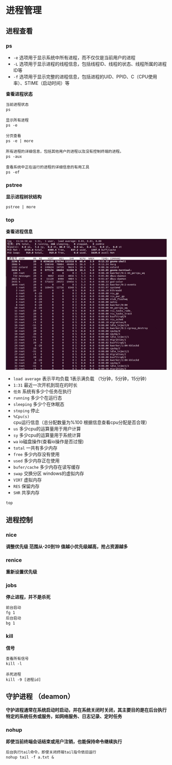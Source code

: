# 进程管理

## 进程查看

### ps

- `-e` 选项用于显示系统中所有进程，而不仅仅是当前用户的进程
- `-L` 选项用于显示进程的线程信息，包括线程ID、线程的状态、线程所属的进程ID等
- `-f` 选项用于显示完整的进程信息，包括进程的UID、PPID、C（CPU使用率）、STIME（启动时间）等

**查看进程状态**

```
当前进程状态
ps

显示所有进程
ps -e

分页查看
ps -e | more

所有进程的详细信息，包括其他用户的进程以及没有控制终端的进程。
ps -aux

查看系统中正在运行的进程的详细信息的有用工具
ps -ef
```

### pstree

**显示进程树状结构**

```
pstree | more
```

### top

**查看进程信息**

![image-20240309151731054](../../Images/image-20240309151731054.png)

- `load average` 表示平均负载 1表示满负载 （1分钟，5分钟，15分钟）
- `1:31` 最近一次开机到现在的时长
- `任务` 系统有多少个任务在执行
- `running` 多少个在运行态
- `sleeping` 多少个在休眠态
- `stoping` 停止
- `%Cpu(s)` cpu运行信息（总分配数量为%100 根据信息查看cpu分配是否合理）
- `us` 多少cpu的运算量用于用户计算
- `sy` 多少cpu的运算量用于系统计算
- `wa` io磁盘操作(查看io操作是否过慢)
- `total` 一共有多少内存
- `free`  多少内存没有使用
- `used` 多少内存正在使用
- `bufer/cache` 多少内存在读写缓存
- `swap` 交换分区 windows的虚拟内存
- `VIRT` 虚拟内存
- `RES` 保留内存
- `SHR` 共享内存

```shell
top
```

## 进程控制

### nice

**调整优先级 范围从-20到19 值越小优先级越高，抢占资源越多**

### renice 

**重新设置优先级**

###  jobs

**停止进程，并不是杀死**

```
前台启动
fg 1
后台启动
bg 1
```

### kill

**信号**

```
查看所有信号
kill -l

杀死进程
kill -9 [进程id]
```

## 守护进程 （deamon）

**守护进程通常在系统启动时启动，并在系统关闭时关闭，其主要目的是在后台执行特定的系统任务或服务，如网络服务、日志记录、定时任务**

### nohup

**即使当前终端会话结束或用户注销，也能保持命令继续执行**

```
后台执行tail命令，即使关闭终端tail指令依旧运行 
nohup tail -f a.txt &
```


